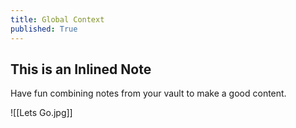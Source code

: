 ```yaml
---
title: Global Context
published: True
---
```


## This is an Inlined Note

Have fun combining notes from your vault to make a good content.

![[Lets Go.jpg]]
